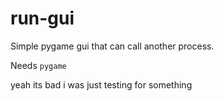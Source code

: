 # run-gui
Simple pygame gui that can call another process.   






Needs `pygame`



yeah its bad i was just testing for something

